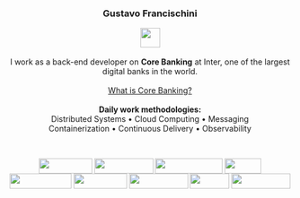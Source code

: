 <h3 align="center">
  Gustavo Francischini
</h3>

<p align="center">
      <a>
    <img align="center" height="35" width="35" src="https://raw.githubusercontent.com/jmnote/z-icons/master/svg/java.svg"/>
  </a> <br> <br>
  I work as a back-end developer on <strong>Core Banking</strong> at Inter, one of the largest digital banks in the world.
  <br>

  <a href="https://www.ibm.com/topics/core-banking" target="_blank">
    <br> What is Core Banking? <br> <br>
  </a>

  <a>
  <strong> Daily work methodologies: </strong> <br>
  Distributed Systems • Cloud Computing
  • Messaging <br> Containerization
  • Continuous Delivery • Observability </a>
</p>

<br>

<p align="center">
  <a>
    <img align="center" height="27" width="95" src="https://img.shields.io/badge/Spring-6DB33F.svg?style=for-the-badge&logo=Spring&logoColor=white"/>
    <img align="center" height="27" width="105" src="https://img.shields.io/badge/postgres-%23316192.svg?style=for-the-badge&logo=postgresql&logoColor=white">
    <img align="center" height="27" width="120" src="https://img.shields.io/badge/Microsoft%20SQL%20Server-CC2927?style=for-the-badge&logo=microsoft%20sql%20server&logoColor=white">
    <img align="center" height="27" width="65" src="https://img.shields.io/badge/AWS-%23FF9900.svg?style=for-the-badge&logo=amazon-aws&logoColor=white">
    <img align="center" height="27" width="110" src="https://img.shields.io/badge/Apache%20Kafka-231F20.svg?style=for-the-badge&logo=Apache-Kafka&logoColor=white">
    <img align="center" height="27" width="95" src="https://img.shields.io/badge/docker-%230db7ed.svg?style=for-the-badge&logo=docker&logoColor=white">
    <img align="center" height="27" width="105" src="https://img.shields.io/badge/kubernetes-%23326ce5.svg?style=for-the-badge&logo=kubernetes&logoColor=white">
    <img align="center" height="27" width="70" src="https://img.shields.io/badge/Argo-EF7B4D.svg?style=for-the-badge&logo=Argo&logoColor=white">
    <img align="center" height="27" width="105" src="https://img.shields.io/badge/New%20Relic-1CE783.svg?style=for-the-badge&logo=New-Relic&logoColor=white">
  </a>

</p>
